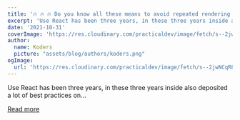 ```yaml
---
title: '🔥 🔥 🔥 Do you know all these means to avoid repeated rendering of React components?'
excerpt: 'Use React has been three years, in these three years inside also deposited a lot of best practices on...'
date: '2021-10-31'
coverImage: 'https://res.cloudinary.com/practicaldev/image/fetch/s--2jwNCqR8--/c_imagga_scale,f_auto,fl_progressive,h_420,q_auto,w_1000/https://dev-to-uploads.s3.amazonaws.com/uploads/articles/g33trqywpo34ex3n1993.png'
author:
  name: Koders
  picture: "assets/blog/authors/koders.png"
ogImage:
  url: 'https://res.cloudinary.com/practicaldev/image/fetch/s--2jwNCqR8--/c_imagga_scale,f_auto,fl_progressive,h_420,q_auto,w_1000/https://dev-to-uploads.s3.amazonaws.com/uploads/articles/g33trqywpo34ex3n1993.png'
---
```


Use React has been three years, in these three years inside also deposited a lot of best practices on...

[Read more](https://dev.to/liujinyi/do-you-know-all-these-means-to-avoid-repeated-rendering-of-react-components-5mf)
